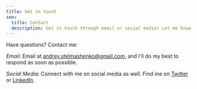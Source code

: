 ```yaml
---
title: Get in touch
seo:
  title: Contact
  description: Get in touch through email or social media! Let me know how I can help.
---
```


Have questions? Contact me:

_Email:_
Email at [andrey.stelmashenko@gmail.com](mailto:andrey.stelmashenko@gmail.com), and I'll do my best to respond as soon as possible.

_Social Media:_
Connect with me on social media as well. Find me on [Twitter](https://twitter.com/gavaec) or [LinkedIn](https://www.linkedin.com/in/astelmashenko/).
